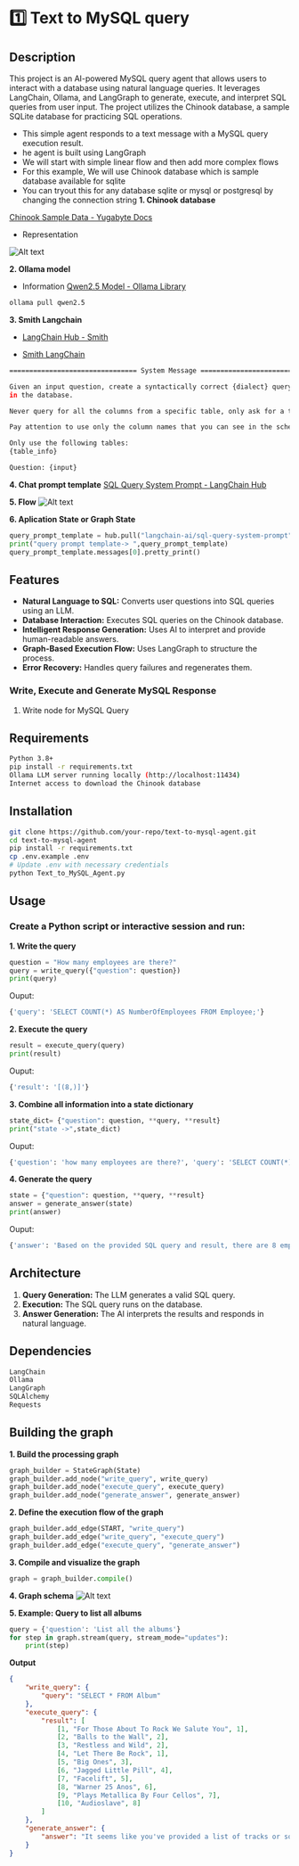 
# 1️⃣ Text to MySQL query

## Description
This project is an AI-powered MySQL query agent that allows users to interact with a database using natural language queries. It leverages LangChain, Ollama, and LangGraph to generate, execute, and interpret SQL queries from user input. The project utilizes the Chinook database, a sample SQLite database for practicing SQL operations.

- This simple agent responds to a text message with a MySQL query execution result.
- he agent is built using LangGraph
- We will start with simple linear flow and then add more complex flows
- For this example, We will use Chinook database which is sample database available for sqlite
- You can tryout this for any database sqlite or mysql or postgresql by changing the connection string
 **1. Chinook database**

 [Chinook Sample Data - Yugabyte Docs](https://docs.yugabyte.com/preview/sample-data/chinook/)

- Representation

 ![Alt text](chinook-er-diagram.png)

 **2. Ollama model** 
- Information
 [Qwen2.5 Model - Ollama Library](https://ollama.com/library/qwen2.5)

```sh
ollama pull qwen2.5 
```

**3. Smith Langchain**

- [LangChain Hub - Smith](https://smith.langchain.com/hub?organizationId=5efcb3f2-4211-5c65-9df5-a364130)

- [Smith LangChain](https://smith.langchain.com/hub/langchain-ai/sql-query-system-prompt?organizationId=5efcb3f2-4211-5c65-9df5-a3641303ab89)

```sh
================================ System Message ================================

Given an input question, create a syntactically correct {dialect} query to run to help find the answer. Unless the user specifies in his question a specific number of examples they wish to obtain, always limit your query to at most {top_k} results. You can order the results by a relevant column to return the most interesting examples 
in the database.

Never query for all the columns from a specific table, only ask for a the few relevant columns given the question.

Pay attention to use only the column names that you can see in the schema description. Be careful to not query for columns that do not exist. Also, pay attention to which column is in which table.

Only use the following tables:
{table_info}

Question: {input}
```

**4. Chat prompt template**
[SQL Query System Prompt - LangChain Hub](https://smith.langchain.com/hub/langchain-ai/sql-query-system-prompt?organizationId=5efcb3f2-4211-5c65-9df5-a3641303ab89)

**5. Flow**
![Alt text](assets/esquema1.JPG)

**6. Aplication State or Graph State**

```python
query_prompt_template = hub.pull("langchain-ai/sql-query-system-prompt")
print("query prompt template-> ",query_prompt_template)
query_prompt_template.messages[0].pretty_print()
```

## Features
- **Natural Language to SQL:** Converts user questions into SQL queries using an LLM.
- **Database Interaction:** Executes SQL queries on the Chinook database.
- **Intelligent Response Generation:** Uses AI to interpret and provide human-readable answers.
- **Graph-Based Execution Flow:** Uses LangGraph to structure the process.
- **Error Recovery:** Handles query failures and regenerates them.


### Write, Execute and Generate MySQL Response
1. Write node for MySQL Query

## Requirements
```sh
Python 3.8+
pip install -r requirements.txt
Ollama LLM server running locally (http://localhost:11434)
Internet access to download the Chinook database
```

## Installation
```sh
git clone https://github.com/your-repo/text-to-mysql-agent.git
cd text-to-mysql-agent
pip install -r requirements.txt
cp .env.example .env
# Update .env with necessary credentials
python Text_to_MySQL_Agent.py
```


## Usage
### **Create a Python script or interactive session and run:**

**1. Write the query**
```python
question = "How many employees are there?"
query = write_query({"question": question})
print(query)
```
Ouput:

```sh
{'query': 'SELECT COUNT(*) AS NumberOfEmployees FROM Employee;'}
```
**2. Execute the query**
``` python
result = execute_query(query)
print(result)
```
Ouput:
```sh
{'result': '[(8,)]'}
```

**3. Combine all information into a state dictionary**
``` python
state_dict= {"question": question, **query, **result}
print("state ->",state_dict)
```
Ouput:
```sh
{'question': 'how many employees are there?', 'query': 'SELECT COUNT(*) FROM Employee', 'result': '[(8,)]'}
```

**4. Generate the query**
``` python
state = {"question": question, **query, **result}
answer = generate_answer(state)
print(answer)
```
Ouput:
```sh
{'answer': 'Based on the provided SQL query and result, there are 8 employees in total.'}
```

## Architecture
1. **Query Generation:** The LLM generates a valid SQL query.
2. **Execution:** The SQL query runs on the database.
3. **Answer Generation:** The AI interprets the results and responds in natural language.

## Dependencies
```sh
LangChain
Ollama
LangGraph
SQLAlchemy
Requests
```


## Building the graph

**1. Build the processing graph**
```python
graph_builder = StateGraph(State)
graph_builder.add_node("write_query", write_query)
graph_builder.add_node("execute_query", execute_query)
graph_builder.add_node("generate_answer", generate_answer)
```

**2. Define the execution flow of the graph**
```python
graph_builder.add_edge(START, "write_query")
graph_builder.add_edge("write_query", "execute_query")
graph_builder.add_edge("execute_query", "generate_answer")
```
**3. Compile and visualize the graph**
```python
graph = graph_builder.compile()
```
**4. Graph schema**
![Alt text](assets/esquema2.JPG)

**5. Example: Query to list all albums**
``` python
query = {'question': 'List all the albums'}
for step in graph.stream(query, stream_mode="updates"):
    print(step)
```
**Output**

```json
{
    "write_query": {
        "query": "SELECT * FROM Album"
    },
    "execute_query": {
        "result": [
            [1, "For Those About To Rock We Salute You", 1],
            [2, "Balls to the Wall", 2],
            [3, "Restless and Wild", 2],
            [4, "Let There Be Rock", 1],
            [5, "Big Ones", 3],
            [6, "Jagged Little Pill", 4],
            [7, "Facelift", 5],
            [8, "Warner 25 Anos", 6],
            [9, "Plays Metallica By Four Cellos", 7],
            [10, "Audioslave", 8]
        ]
    },
    "generate_answer": {
        "answer": "It seems like you've provided a list of tracks or songs with their respective numbers and details. Would you like me to do something specific with this information, such as organize it in a certain way, find patterns, or answer a particular question about it?"
    }
}
